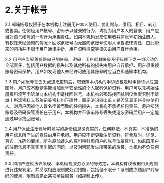 # 2.关于帐号

2.1 邮箱帐号仅限于在本机构上注册用户本人使用，禁止赠与、借用、租用、转让或售卖。任何经用户帐号、密码予以登录的行为，均视为用户本人的登录，用户应当对自己帐号的一切行为承担责任。如果本机构发现使用者并非账号初始注册人，有权在未经通知的情况下回收该账号而无需向该账号使用人承担法律责任，由此带来的包括并不限于用户通讯中断、用户资料清空等损失由用户自行承担。

2.2 用户应当妥善保管自己的账号、密码，用户就其账号及密码项下之一切活动负全部责任，包括用户数据的损失以及其他所有的损失由用户自行承担。用户须重视账号密码保护。用户如发现他人未经许可使用其账号时应当立即通知本机构。

2.3 用户如账号在丢失或遗忘密码后，可遵照本机构的申诉途径及时申诉请求找回账号。用户应不断提供能增加账号安全性的个人密码保护资料。用户可以凭初始注册资料填写申诉单向本机构申请找回账号，本机构的密码找回机制仅负责识别申诉单上所填资料与系统记录资料的正确性，而无法识别申诉人是否系真正账号权使用人。对用户因被他人冒名申诉而致的任何损失，本机构不承担任何责任，用户知晓账号及密码保管责任在于用户，本机构并不承诺账号丢失或遗忘密码后用户一定能通过申诉找回账号。

2.4 用户保证注册账号时填写的身份信息是真实的，任何非法、不真实、不准确的用户信息所产生的责任由用户承担。用户应不断更新注册资料，符合及时、详尽、真实、准确的要求。所有原始键入的资料将引用用户的账号注册资料。如果因用户的注册信息不真实而引起的问题，以及对问题发生所带来的后果，本机构不负任何责任。

2.5 如用户违反法律法规、本机构各服务协议的等规定，本机构有权根据相关规则进行违规判定，并采取相应限制或处罚措施，包括但不限于：限制或冻结用户对号码的使用，限制或停止某项单独服务（如视频上传）。

